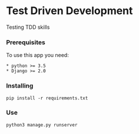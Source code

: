 # Test Driven Development
Testing TDD skills

### Prerequisites
To use this app you need:
```
* python >= 3.5
* Django >= 2.0
```

### Installing
```
pip install -r requirements.txt
```

### Use
```
python3 manage.py runserver
```
